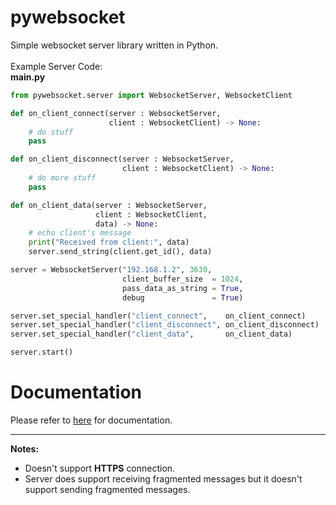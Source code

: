 # pywebsocket
Simple websocket server library written in Python.
<br><br>
Example Server Code: <br>
<b>main.py</b>
```python
from pywebsocket.server import WebsocketServer, WebsocketClient

def on_client_connect(server : WebsocketServer, 
                      client : WebsocketClient) -> None:
    # do stuff
    pass

def on_client_disconnect(server : WebsocketServer, 
                         client : WebsocketClient) -> None:
    # do more stuff
    pass

def on_client_data(server : WebsocketServer, 
                   client : WebsocketClient,
                   data) -> None:
    # echo client's message
    print("Received from client:", data)
    server.send_string(client.get_id(), data)

server = WebsocketServer("192.168.1.2", 3630,
                         client_buffer_size  = 1024,
                         pass_data_as_string = True,
                         debug               = True)

server.set_special_handler("client_connect",    on_client_connect)
server.set_special_handler("client_disconnect", on_client_disconnect)
server.set_special_handler("client_data",       on_client_data)

server.start()
```

# Documentation
Please refer to <a href="https://egebilecen.github.io/pywebsocket/namespaces.html">here</a> for documentation.
<hr>

<b>Notes:</b>
* Doesn't support <b>HTTPS</b> connection.
* Server does support receiving fragmented messages but it doesn't support sending fragmented messages.
